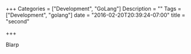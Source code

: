 +++
Categories = ["Development", "GoLang"]
Description = ""
Tags = ["Development", "golang"]
date = "2016-02-20T20:39:24-07:00"
title = "second"

+++

Blarp

